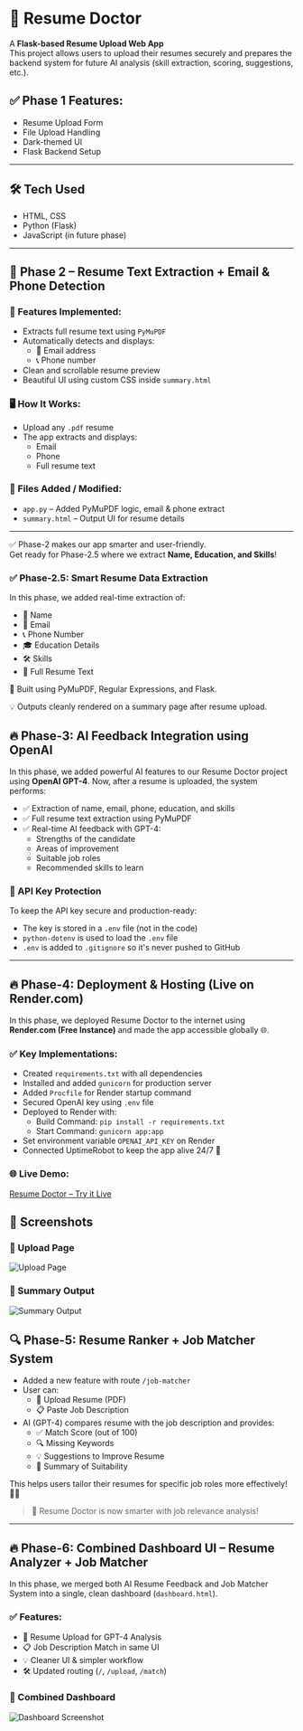 # 🧠 Resume Doctor

A **Flask-based Resume Upload Web App**  
This project allows users to upload their resumes securely and prepares the backend system for future AI analysis (skill extraction, scoring, suggestions, etc.).

## ✅ Phase 1 Features:
- Resume Upload Form
- File Upload Handling
- Dark-themed UI
- Flask Backend Setup

---

## 🛠️ Tech Used
- HTML, CSS
- Python (Flask)
- JavaScript (in future phase)


---

## 🚀 Phase 2 – Resume Text Extraction + Email & Phone Detection

### 🔧 Features Implemented:
- Extracts full resume text using `PyMuPDF`
- Automatically detects and displays:
  - 📧 Email address
  - 📞 Phone number
- Clean and scrollable resume preview
- Beautiful UI using custom CSS inside `summary.html`

### 🖥️ How It Works:
- Upload any `.pdf` resume
- The app extracts and displays:
  - Email
  - Phone
  - Full resume text

### 📁 Files Added / Modified:
- `app.py` – Added PyMuPDF logic, email & phone extract
- `summary.html` – Output UI for resume details

---

✅ Phase-2 makes our app smarter and user-friendly.  
Get ready for Phase-2.5 where we extract **Name, Education, and Skills**!




### ✅ Phase-2.5: Smart Resume Data Extraction

In this phase, we added real-time extraction of:

- 📛 Name
- 📧 Email
- 📞 Phone Number
- 🎓 Education Details
- 🛠️ Skills
- 📃 Full Resume Text

🧠 Built using PyMuPDF, Regular Expressions, and Flask.

💡 Outputs cleanly rendered on a summary page after resume upload.


## 🔥 Phase-3: AI Feedback Integration using OpenAI

In this phase, we added powerful AI features to our Resume Doctor project using **OpenAI GPT-4**. Now, after a resume is uploaded, the system performs:

- ✅ Extraction of name, email, phone, education, and skills
- ✅ Full resume text extraction using PyMuPDF
- ✅ Real-time AI feedback with GPT-4:
  - Strengths of the candidate
  - Areas of improvement
  - Suitable job roles
  - Recommended skills to learn

### 🔐 API Key Protection

To keep the API key secure and production-ready:
- The key is stored in a `.env` file (not in the code)
- `python-dotenv` is used to load the `.env` file
- `.env` is added to `.gitignore` so it's never pushed to GitHub

---

## 🔥 Phase-4: Deployment & Hosting (Live on Render.com)

In this phase, we deployed Resume Doctor to the internet using **Render.com (Free Instance)** and made the app accessible globally 🌐.

### ✅ Key Implementations:

- Created `requirements.txt` with all dependencies
- Installed and added `gunicorn` for production server
- Added `Procfile` for Render startup command
- Secured OpenAI key using `.env` file
- Deployed to Render with:
  - Build Command: `pip install -r requirements.txt`
  - Start Command: `gunicorn app:app`
- Set environment variable `OPENAI_API_KEY` on Render
- Connected UptimeRobot to keep the app alive 24/7 🚀

### 🌐 Live Demo:
[Resume Doctor – Try it Live](https://resume-doctor.onrender.com)

## 📸 Screenshots

### 🔹 Upload Page
![Upload Page](screenshots/upload_page.png)

### 🔹 Summary Output
![Summary Output](screenshots/summary_output.png)


## 🔍 Phase-5: Resume Ranker + Job Matcher System

- Added a new feature with route `/job-matcher`
- User can:
  - 📄 Upload Resume (PDF)
  - 📋 Paste Job Description
- AI (GPT-4) compares resume with the job description and provides:
  - ✅ Match Score (out of 100)
  - 🔍 Missing Keywords
  - 💡 Suggestions to Improve Resume
  - 🧾 Summary of Suitability

This helps users tailor their resumes for specific job roles more effectively! 💼✨

> 🚀 Resume Doctor is now smarter with job relevance analysis!
---

## 🔥 Phase-6: Combined Dashboard UI – Resume Analyzer + Job Matcher

In this phase, we merged both AI Resume Feedback and Job Matcher System into a single, clean dashboard (`dashboard.html`).

### ✅ Features:
- 📄 Resume Upload for GPT-4 Analysis
- 📋 Job Description Match in same UI
- 💡 Cleaner UI & simpler workflow
- 🛠️ Updated routing (`/`, `/upload`, `/match`)
### 🧠 Combined Dashboard
![Dashboard Screenshot](screenshots/dashboard_combined.png)
